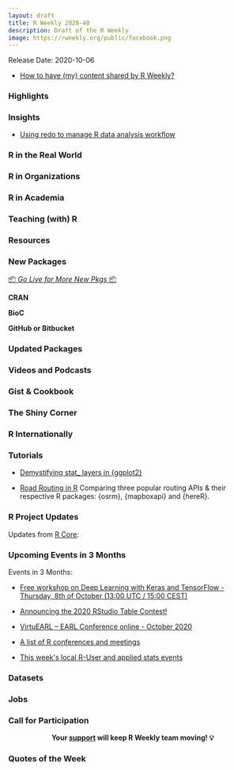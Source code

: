 ```yaml
---
layout: draft
title: R Weekly 2020-40
description: Draft of the R Weekly
image: https://rweekly.org/public/facebook.png
---
```


Release Date: 2020-10-06

+ [How to have (my) content shared by R Weekly?](https://github.com/rweekly/rweekly.org#how-to-have-my-content-shared-by-r-weekly)


###  Highlights

### Insights

+ [Using redo to manage R data analysis workflow](http://karolis.koncevicius.lt/posts/using_redo_to_manage_r_data_analysis_workflow/)

### R in the Real World

###  R in Organizations

###  R in Academia

### Teaching (with) R

###  Resources

###  New Packages

<p class="added-hostname"><a href="https://rweekly.org/live" target="_blank" class="externalLink">📦 <i>Go Live for More New Pkgs</i> 📦</a></p>

**CRAN**



**BioC**



**GitHub or Bitbucket**



### Updated Packages


###  Videos and Podcasts

### Gist & Cookbook

### The Shiny Corner


### R Internationally

###  Tutorials

+ [Demystifying stat_ layers in {ggplot2}](https://yjunechoe.github.io/posts/2020-09-26-demystifying-stat-layers-ggplot2/)

+ [Road Routing in R](https://www.jla-data.net/eng/routing-in-r-context/)
Comparing three popular routing APIs & their respective R packages: {osrm}, {mapboxapi} and {hereR}.

<!--<div class="post-more-begin></div><div class="post-more-end"></div>-->

###  R Project Updates

Updates from [R Core](http://developer.r-project.org/blosxom.cgi/R-devel/NEWS):

###  Upcoming Events in 3 Months

Events in 3 Months:

+ [Free workshop on Deep Learning with Keras and TensorFlow  - Thursday, 8th of October (13:00 UTC / 15:00 CEST)](https://shirinsplayground.netlify.app/2020/09/keras_workshop_user20/)

+ [Announcing the 2020 RStudio Table Contest!](https://blog.rstudio.com/2020/09/15/announcing-the-2020-rstudio-table-contest/)

+ [VirtuEARL – EARL Conference online - October 2020](https://www.mango-solutions.com/virtuearl-earl-conference-online-2020/)

+ [A list of R conferences and meetings](https://jumpingrivers.github.io/meetingsR/events.html)

+ [This week's local R-User and applied stats events](https://community.rstudio.com/c/irl)


### Datasets

### Jobs




###  Call for Participation


<p class="hide-support added-hostname support-rweekly" style="text-align: center;font-weight: bold;">Your <a class="non-visited externalLink" href="https://www.patreon.com/rweekly" onclick="pas(this)">support</a> will keep R Weekly team moving! 💡</p>

###  Quotes of the Week
